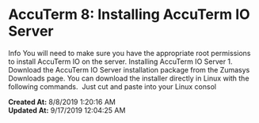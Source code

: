 # AccuTerm 8: Installing AccuTerm IO Server

Info You will need to make sure you have the appropriate root permissions to install AccuTerm IO on the server. Installing AccuTerm IO Server 1. Download the AccuTerm IO Server installation package from the Zumasys Downloads page. You can download the installer directly in Linux with the following commands.  Just cut and paste into your Linux consol  

**Created At:** 8/8/2019 1:20:16 AM  
**Updated At:** 9/17/2019 12:04:25 AM  

